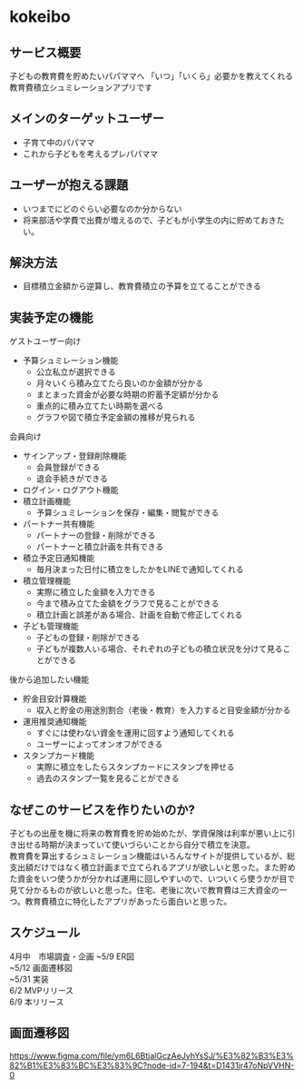 # kokeibo

## サービス概要
子どもの教育費を貯めたいパパママへ 
「いつ」「いくら」必要かを教えてくれる
教育費積立シュミレーションアプリです

## メインのターゲットユーザー
- 子育て中のパパママ
- これから子どもを考えるプレパパママ

## ユーザーが抱える課題
- いつまでにどのぐらい必要なのか分からない
- 将来部活や学費で出費が増えるので、子どもが小学生の内に貯めておきたい。

## 解決方法
- 目標積立金額から逆算し、教育費積立の予算を立てることができる

## 実装予定の機能
ゲストユーザー向け
- 予算シュミレーション機能
  - 公立私立が選択できる
  - 月々いくら積み立てたら良いのか金額が分かる
  - まとまった資金が必要な時期の貯蓄予定額が分かる
  - 重点的に積み立てたい時期を選べる
  - グラフや図で積立予定金額の推移が見られる

会員向け
- サインアップ・登録削除機能
  - 会員登録ができる
  - 退会手続きができる
- ログイン・ログアウト機能
- 積立計画機能
  - 予算シュミレーションを保存・編集・閲覧ができる
- パートナー共有機能
  - パートナーの登録・削除ができる
  - パートナーと積立計画を共有できる
- 積立予定日通知機能
  - 毎月決まった日付に積立をしたかをLINEで通知してくれる
- 積立管理機能
  - 実際に積立した金額を入力できる
  - 今まで積み立てた金額をグラフで見ることができる
  - 積立計画と誤差がある場合、計画を自動で修正してくれる
- 子ども管理機能
  - 子どもの登録・削除ができる
  - 子どもが複数人いる場合、それぞれの子どもの積立状況を分けて見ることができる

後から追加したい機能
- 貯金目安計算機能
  - 収入と貯金の用途別割合（老後・教育）を入力すると目安金額が分かる
- 運用推奨通知機能
  - すぐには使わない資金を運用に回すよう通知してくれる
  - ユーザーによってオンオフができる
- スタンプカード機能
  - 実際に積立をしたらスタンプカードにスタンプを押せる
  - 過去のスタンプ一覧を見ることができる

## なぜこのサービスを作りたいのか?
子どもの出産を機に将来の教育費を貯め始めたが、学資保険は利率が悪い上に引き出せる時期が決まっていて使いづらいことから自分で積立を決意。  
教育費を算出するシュミレーション機能はいろんなサイトが提供しているが、総支出額だけではなく積立計画まで立てられるアプリが欲しいと思った。また貯めた資金をいつ使うかが分かれば運用に回しやすいので、いついくら使うかが目で見て分かるものが欲しいと思った。住宅、老後に次いで教育費は三大資金の一つ。教育費積立に特化したアプリがあったら面白いと思った。

## スケジュール
4月中　市場調査・企画
~5/9 ER図  
~5/12 画面遷移図   
~5/31 実装  
6/2 MVPリリース  
6/9 本リリース

## 画面遷移図
https://www.figma.com/file/ym6L6BtjalGczAeJyhYsSJ/%E3%82%B3%E3%82%B1%E3%83%BC%E3%83%9C?node-id=7-194&t=D1431jr47oNpVVHN-0